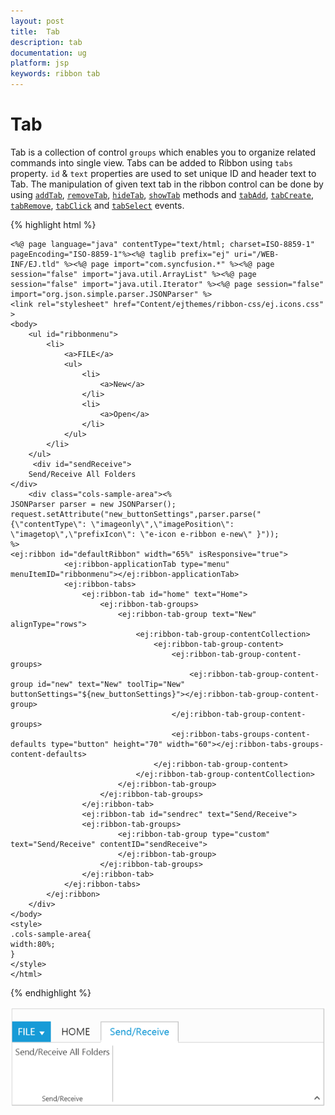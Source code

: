 ```yaml
---
layout: post
title:  Tab
description: tab 
documentation: ug
platform: jsp
keywords: ribbon tab
---
```


# Tab

Tab is a collection of control `groups` which enables you to organize related commands into single view.  Tabs can be added to Ribbon using `tabs` property. `id` & `text` properties are used to set unique ID and header text to Tab. The manipulation of given text tab in the ribbon control can be done by using  [`addTab`](https://help.syncfusion.com/api/js/ejribbon#methods:addtab), [`removeTab`](https://help.syncfusion.com/api/js/ejribbon#methods:removetab), [`hideTab`](https://help.syncfusion.com/api/js/ejribbon#methods:hidetab),
[`showTab`](https://help.syncfusion.com/api/js/ejribbon#methods:showtab) methods and [`tabAdd`](https://help.syncfusion.com/api/js/ejribbon#events:tabadd), [`tabCreate`](https://help.syncfusion.com/api/js/ejribbon#events:tabcreate), [`tabRemove`](https://help.syncfusion.com/api/js/ejribbon#events:tabremove), [`tabClick`](https://help.syncfusion.com/api/js/ejribbon#events:tabclick) and [`tabSelect`](https://help.syncfusion.com/api/js/ejribbon#events:tabselect) events.

{% highlight html %}

    <%@ page language="java" contentType="text/html; charset=ISO-8859-1"
    pageEncoding="ISO-8859-1"%><%@ taglib prefix="ej" uri="/WEB-INF/EJ.tld" %><%@ page import="com.syncfusion.*" %><%@ page session="false" import="java.util.ArrayList" %><%@ page session="false" import="java.util.Iterator" %><%@ page session="false" import="org.json.simple.parser.JSONParser" %>
    <link rel="stylesheet" href="Content/ejthemes/ribbon-css/ej.icons.css" >
	<body>
		<ul id="ribbonmenu">
			<li>
				<a>FILE</a>
				<ul>
					<li>
						<a>New</a>
					</li>
					<li>
						<a>Open</a>
					</li>
				</ul>
			</li>
		</ul>
		 <div id="sendReceive">
        Send/Receive All Folders
    </div>
		<div class="cols-sample-area"><%
    JSONParser parser = new JSONParser();
	request.setAttribute("new_buttonSettings",parser.parse("{\"contentType\": \"imageonly\",\"imagePosition\": \"imagetop\",\"prefixIcon\": \"e-icon e-ribbon e-new\" }"));
	%>
    <ej:ribbon id="defaultRibbon" width="65%" isResponsive="true">
				<ej:ribbon-applicationTab type="menu" menuItemID="ribbonmenu"></ej:ribbon-applicationTab>
				<ej:ribbon-tabs>
					<ej:ribbon-tab id="home" text="Home">
						<ej:ribbon-tab-groups>
							<ej:ribbon-tab-group text="New" alignType="rows">
								<ej:ribbon-tab-group-contentCollection>
									<ej:ribbon-tab-group-content>
										<ej:ribbon-tab-group-content-groups>
											<ej:ribbon-tab-group-content-group id="new" text="New" toolTip="New" buttonSettings="${new_buttonSettings}"></ej:ribbon-tab-group-content-group>
										</ej:ribbon-tab-group-content-groups>
										<ej:ribbon-tabs-groups-content-defaults type="button" height="70" width="60"></ej:ribbon-tabs-groups-content-defaults>
									</ej:ribbon-tab-group-content>
								</ej:ribbon-tab-group-contentCollection>
							</ej:ribbon-tab-group>
						</ej:ribbon-tab-groups>
					</ej:ribbon-tab>
					<ej:ribbon-tab id="sendrec" text="Send/Receive">
					<ej:ribbon-tab-groups>
							<ej:ribbon-tab-group type="custom" text="Send/Receive" contentID="sendReceive">
							</ej:ribbon-tab-group>
						</ej:ribbon-tab-groups>
					</ej:ribbon-tab>
				</ej:ribbon-tabs>
			</ej:ribbon>
		</div>
	</body>
	<style>
    .cols-sample-area{
    width:80%;
    }
    </style>
    </html>
   
{% endhighlight %}

![](Tab_images/Tab_img1.png)

